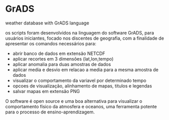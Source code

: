 # GrADS
 weather database with GrADS language

os scripts foram desenvolvidos na linguagem do software GrADS,
para usuários iniciantes, focado nos discentes de geografia,
com a finalidade de apresentar os comandos necessários para:
- abrir banco de dados em extensão NETCDF
- aplicar recortes em 3 dimensões (lat,lon,tempo)
- aplicar anomalia para duas amostras de dados
- aplicar media e desvio em relacao a media para a mesma amostra de dados 
- visualizar o comportamento da variavel por determinado tempo
- opcoes de visualização, alinhamento de mapas, titulos e legendas
- salvar mapas em extensão PNG

O software é open source e uma boa alternativa para visualizar o comportamento físico da atmosfera e oceanos, uma ferramenta potente para o processo de ensino-aprendizagem.
